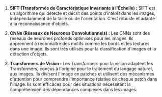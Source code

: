 1. **SIFT (Transformée de Caractéristique Invariante à l'Échelle) :**
SIFT est un algorithme qui détecte et décrit des points d'intérêt dans les images, indépendamment de la taille ou de l'orientation. C'est robuste et adapté à la reconnaissance d'objets.

2. **CNNs (Réseaux de Neurones Convolutionnels) :**
Les CNNs sont des réseaux de neurones profonds optimisés pour les images. Ils apprennent à reconnaître des motifs comme les bords et les textures dans une image. Ils sont très utilisés pour la classification d'images et la détection d'objets.

3. **Transformers de Vision :**
Les Transformers pour la vision adaptent les Transformers, conçus à l'origine pour le traitement du langage naturel, aux images. Ils divisent l'image en patches et utilisent des mécanismes d'attention pour comprendre l'importance relative de chaque patch dans l'image. Ils sont efficaces pour des situations nécessitant la compréhension des dépendances complexes dans les images.
